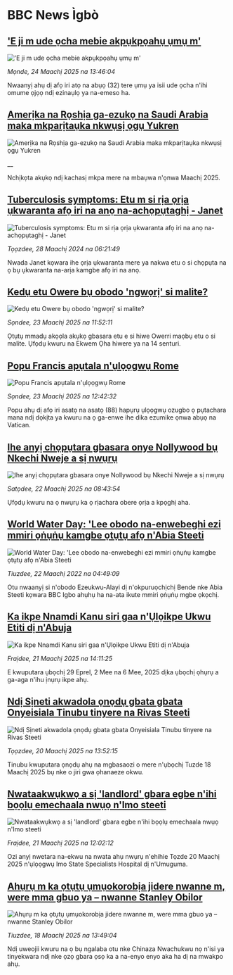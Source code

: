 # BBC News Ìgbò## ['E ji m ude ọcha mebie akpụkpọahụ ụmụ m'](https://www.bbc.com/igbo/articles/c4g07glgl43o?at_campaign=githubrss)!['E ji m ude ọcha mebie akpụkpọahụ ụmụ m'](https://ichef.bbci.co.uk/ace/standard/240/cpsprodpb/1626/live/ea967420-067e-11f0-94d4-6f954f5dcfa3.jpg)_Mọnde, 24 Maachị 2025 na 13:46:04_Nwaanyị ahụ dị afọ iri atọ na abụọ (32) tere ụmụ ya isii ude ọcha n'ihi omume ọjọọ ndị ezinaụlọ ya na-emeso ha.## [Amerịka na Rọshịa ga-ezukọ na Saudi Arabia maka mkparịtaụka nkwụsị ọgụ Yukren](https://www.bbc.co.uk/igbo/live/c778nl48lz4t?at_campaign=githubrss)![Amerịka na Rọshịa ga-ezukọ na Saudi Arabia maka mkparịtaụka nkwụsị ọgụ Yukren](https://ichef.bbci.co.uk/ace/standard/240/cpsprodpb/1336/live/317e1260-087f-11f0-97d3-37df2b293ed1.jpg)__Nchịkọta akụkọ ndị kachasị mkpa mere na mbaụwa n'ọnwa Maachị 2025.## [Tuberculosis symptoms: Etu m si rịa ọrịa ụkwaranta afọ iri na anọ na-achọpụtaghị - Janet](https://www.bbc.com/igbo/articles/c4nr8p2g5ppo?at_campaign=githubrss)![Tuberculosis symptoms: Etu m si rịa ọrịa ụkwaranta afọ iri na anọ na-achọpụtaghị - Janet](https://ichef.bbci.co.uk/ace/standard/240/cpsprodpb/b752/live/46d4e390-ecca-11ee-8bf3-195418ba9285.jpg)_Tọọzdee, 28 Maachị 2024 na 06:21:49_Nwada Janet kọwara ihe ọrịa ụkwaranta mere ya nakwa etu o si chọpụta na ọ bụ ụkwaranta na-arịa kamgbe afọ iri na anọ.## [Kedụ etu Owere bụ obodo 'ngwọrị' si malite?](https://www.bbc.com/igbo/articles/cj9nnyd1xnmo?at_campaign=githubrss)![Kedụ etu Owere bụ obodo 'ngwọrị' si malite?](https://ichef.bbci.co.uk/ace/standard/240/cpsprodpb/111e/live/8531f960-0723-11f0-8c87-edb635ee3d20.jpg)_Sọndee, 23 Maachị 2025 na 11:52:11_Ọtụtụ mmadụ akọọla akụkọ gbasara etu e si hiwe Owerri maọbụ etu o si malite. Ụfọdụ kwuru na Ekwem Ọha hiwere ya na 14 senturi.## [Popu Francis apụtala n'ụlọọgwụ Rome](https://www.bbc.com/igbo/articles/c789xprj2g8o?at_campaign=githubrss)![Popu Francis apụtala n'ụlọọgwụ Rome](https://ichef.bbci.co.uk/ace/standard/240/cpsprodpb/48cf/live/875e7a70-07e0-11f0-94d4-6f954f5dcfa3.jpg)_Sọndee, 23 Maachị 2025 na 12:42:32_Popu ahụ dị afọ iri asatọ na asatọ (88) hapụrụ ụlọọgwụ ozugbo ọ pụtachara mana ndị dọkịta ya kwuru na ọ ga-enwe ihe dika ezumike ọnwa abụọ na Vatican.## [Ihe anyị chọpụtara gbasara onye Nollywood bụ Nkechi Nweje a sị nwụrụ](https://www.bbc.com/igbo/articles/cqjdx81nw88o?at_campaign=githubrss)![Ihe anyị chọpụtara gbasara onye Nollywood bụ Nkechi Nweje a sị nwụrụ](https://ichef.bbci.co.uk/ace/standard/240/cpsprodpb/c857/live/42617f60-06f7-11f0-97d3-37df2b293ed1.png)_Satọdee, 22 Maachị 2025 na 08:43:54_Ụfọdụ kwuru na ọ nwụrụ ka ọ rịachara obere ọrịa a kpọghị aha.## [World Water Day: 'Lee obodo na-enwebeghi ezi mmiri ọṅụṅụ kamgbe ọtụtụ afọ n'Abia Steeti](https://www.bbc.com/igbo/afirika-51981642?at_campaign=githubrss)![World Water Day: 'Lee obodo na-enwebeghi ezi mmiri ọṅụṅụ kamgbe ọtụtụ afọ n'Abia Steeti](https://ichef.bbci.co.uk/ace/standard/240/cpsprodpb/64A7/production/_111376752_p0876vmf.jpg)_Tiuzdee, 22 Maachị 2022 na 04:49:09_Otu nwaanyị si n'obodo Ezeukwu-Alayi dị n'okpuruọchịchị Bende nke Abia Steeti kọwara BBC Igbo ahụhụ ha na-ata ikute mmiri ọṅụṅụ mgbe ọkọchị.## [Ka ikpe Nnamdi Kanu siri gaa n'Ụlọikpe Ukwu Etiti dị n'Abuja](https://www.bbc.com/igbo/articles/c201yydl04vo?at_campaign=githubrss)![Ka ikpe Nnamdi Kanu siri gaa n'Ụlọikpe Ukwu Etiti dị n'Abuja](https://ichef.bbci.co.uk/ace/standard/240/cpsprodpb/ac66/live/d46b0000-065e-11f0-94d4-6f954f5dcfa3.png)_Fraịdee, 21 Maachị 2025 na 14:11:25_E kwuputara ụbọchị 29 Eprel, 2 Mee na 6 Mee, 2025 dịka ụbọchị ọhụrụ a ga-aga n'ihu ịnụrụ ikpe ahụ.## [Ndị Sịneti akwadola ọnọdụ gbata gbata Onyeisiala Tinubu tinyere na Rivas Steeti](https://www.bbc.com/igbo/articles/c9vy30r497no?at_campaign=githubrss)![Ndị Sịneti akwadola ọnọdụ gbata gbata Onyeisiala Tinubu tinyere na Rivas Steeti](https://ichef.bbci.co.uk/ace/standard/240/cpsprodpb/15c0/live/143d4850-0592-11f0-88b7-5556e7b55c5e.jpg)_Tọọzdee, 20 Maachị 2025 na 13:52:15_Tinubu kwuputara ọnọdụ ahụ na mgbasaozi o mere n'ụbọchị Tuzde 18 Maachị 2025 bụ nke o jiri gwa ọhanaeze okwu.## [Nwataakwụkwọ a sị 'landlord' gbara egbe n'ihi bọọlụ emechaala nwụọ n'Imo steeti](https://www.bbc.com/igbo/articles/czx72gz17p6o?at_campaign=githubrss)![Nwataakwụkwọ a sị 'landlord' gbara egbe n'ihi bọọlụ emechaala nwụọ n'Imo steeti](https://ichef.bbci.co.uk/ace/standard/240/cpsprodpb/d273/live/5ebaa710-064b-11f0-88b7-5556e7b55c5e.png)_Fraịdee, 21 Maachị 2025 na 12:02:12_Ozi anyị nwetara na-ekwu na nwata ahụ nwụrụ n'ehihie Tọzde 20 Maachị 2025 n'ụlọọgwụ Imo State Specialists Hospital dị n'Umuguma.## [Ahụrụ m ka ọtụtụ ụmụokorobịa jidere nwanne m, were mma gbuo ya – nwanne Stanley Obilor](https://www.bbc.com/igbo/articles/c07z0rr8meyo?at_campaign=githubrss)![Ahụrụ m ka ọtụtụ ụmụokorobịa jidere nwanne m, were mma gbuo ya – nwanne Stanley Obilor](https://ichef.bbci.co.uk/ace/standard/240/cpsprodpb/0ba2/live/4d795860-03fe-11f0-88b7-5556e7b55c5e.png)_Tiuzdee, 18 Maachị 2025 na 13:49:04_Ndị uweojii kwuru na ọ bụ ngalaba otu nke Chinaza Nwachukwu nọ n'isi ya tinyekwara ndị nke ọzọ gbara ọsọ ka a na-enyo enyo aka ha dị na mwakpo ahụ.